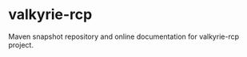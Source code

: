 valkyrie-rcp
============

Maven snapshot repository and online documentation for valkyrie-rcp project.